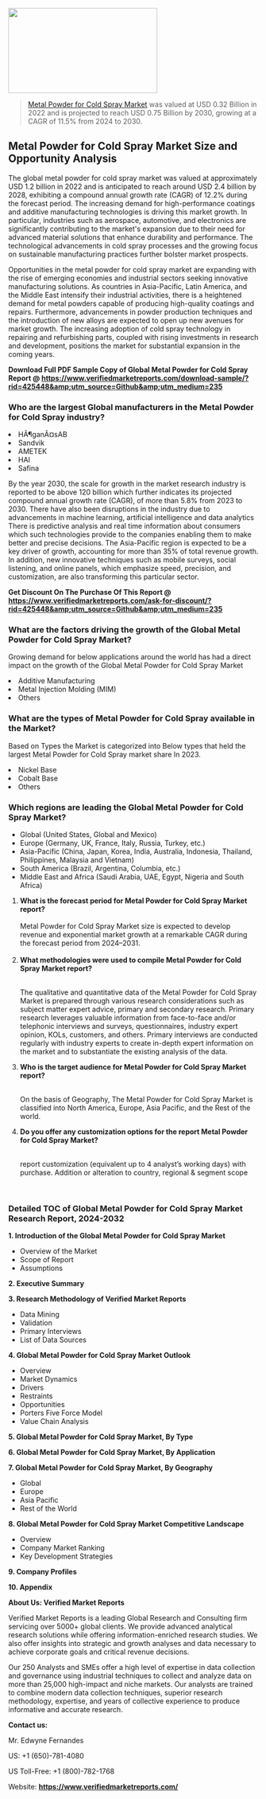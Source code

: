 <img src="https://ffe5etoiles.com/wp-content/uploads/2024/12/MST1-300x171.png" alt="" width="300" height="171" class="alignnone size-medium wp-image-20088" /><blockquote><p><p><a href="https://www.verifiedmarketreports.com/download-sample/?rid=425448&utm_source=Github&utm_medium=235" target="_blank">Metal Powder for Cold Spray Market</a> was valued at USD 0.32 Billion in 2022 and is projected to reach USD 0.75 Billion by 2030, growing at a CAGR of 11.5% from 2024 to 2030.</p></blockquote><p><h2>Metal Powder for Cold Spray Market Size and Opportunity Analysis</h2><p>The global metal powder for cold spray market was valued at approximately USD 1.2 billion in 2022 and is anticipated to reach around USD 2.4 billion by 2028, exhibiting a compound annual growth rate (CAGR) of 12.2% during the forecast period. The increasing demand for high-performance coatings and additive manufacturing technologies is driving this market growth. In particular, industries such as aerospace, automotive, and electronics are significantly contributing to the market's expansion due to their need for advanced material solutions that enhance durability and performance. The technological advancements in cold spray processes and the growing focus on sustainable manufacturing practices further bolster market prospects.</p><p>Opportunities in the metal powder for cold spray market are expanding with the rise of emerging economies and industrial sectors seeking innovative manufacturing solutions. As countries in Asia-Pacific, Latin America, and the Middle East intensify their industrial activities, there is a heightened demand for metal powders capable of producing high-quality coatings and repairs. Furthermore, advancements in powder production techniques and the introduction of new alloys are expected to open up new avenues for market growth. The increasing adoption of cold spray technology in repairing and refurbishing parts, coupled with rising investments in research and development, positions the market for substantial expansion in the coming years.</p></p><p class=""><strong>Download Full PDF Sample Copy of Global Metal Powder for Cold Spray Report @ <a href="https://www.verifiedmarketreports.com/download-sample/?rid=425448&amp;utm_source=Github&amp;utm_medium=235" target="_blank">https://www.verifiedmarketreports.com/download-sample/?rid=425448&amp;utm_source=Github&amp;utm_medium=235</a></strong></p><h3 id="" class="">Who are the largest Global manufacturers in the Metal Powder for Cold Spray industry?</h3><p><li>HÃ¶ganÃ¤sAB</li><li> Sandvik</li><li> AMETEK</li><li> HAI</li><li> Safina</li></p><div class=""><div class="" dir="" data-message-author-role="" data-message-id="" data-message-model-slug=""><div class=""><div class=""><div class=""><div class="" dir="" data-message-author-role="" data-message-id="" data-message-model-slug=""><div class=""><div class=""><p>By the year 2030, the scale for growth in the market research industry is reported to be above 120 billion which further indicates its projected compound annual growth rate (CAGR), of more than 5.8% from 2023 to 2030. There have also been disruptions in the industry due to advancements in machine learning, artificial intelligence and data analytics There is predictive analysis and real time information about consumers which such technologies provide to the companies enabling them to make better and precise decisions. The Asia-Pacific region is expected to be a key driver of growth, accounting for more than 35% of total revenue growth. In addition, new innovative techniques such as mobile surveys, social listening, and online panels, which emphasize speed, precision, and customization, are also transforming this particular sector.</p><p><strong>Get Discount On The Purchase Of This Report @&nbsp; <a href="https://www.verifiedmarketreports.com/ask-for-discount/?rid=425448&amp;utm_source=Github&amp;utm_medium=235" target="_blank">https://www.verifiedmarketreports.com/ask-for-discount/?rid=425448&amp;utm_source=Github&amp;utm_medium=235</a></strong></p></div></div></div></div></div></div></div></div><h3 id="" class="">What are the factors driving the growth of the Global Metal Powder for Cold Spray Market?</h3><p id="" class="">Growing demand for below applications around the world has had a direct impact on the growth of the Global Metal Powder for Cold Spray Market</p><p id="" class=""><li>Additive Manufacturing</li><li> Metal Injection Molding (MIM)</li><li> Others</li></p><h3 id="" class="">What are the types of Metal Powder for Cold Spray available in the Market?</h3><p id="" class="">Based on Types the Market is categorized into Below types that held the largest Metal Powder for Cold Spray market share In 2023.</p><p id="" class=""><li>Nickel Base</li><li> Cobalt Base</li><li> Others</li></p><h3 id="" class="">Which regions are leading the Global Metal Powder for Cold Spray Market?</h3><ul><li>Global (United States, Global and Mexico)</li><li>Europe (Germany, UK, France, Italy, Russia, Turkey, etc.)</li><li>Asia-Pacific (China, Japan, Korea, India, Australia, Indonesia, Thailand, Philippines, Malaysia and Vietnam)</li><li>South America (Brazil, Argentina, Columbia, etc.)</li><li>Middle East and Africa (Saudi Arabia, UAE, Egypt, Nigeria and South Africa)</li></ul><p><ol><li><strong>What is the forecast period for Metal Powder for Cold Spray Market report?<br /></strong><br /><span data-sheets-root="1" data-sheets-value="{&quot;1&quot;:2,&quot;2&quot;:&quot;XXXX size is expected to develop revenue and exponential market growth at a remarkable CAGR during the forecast period from 2024&ndash;2030.&quot;}" data-sheets-userformat="{&quot;2&quot;:12674,&quot;4&quot;:{&quot;1&quot;:2,&quot;2&quot;:16776960},&quot;10&quot;:2,&quot;11&quot;:0,&quot;15&quot;:&quot;Arial&quot;,&quot;16&quot;:12}">Metal Powder for Cold Spray Market size is expected to develop revenue and exponential market growth at a remarkable CAGR during the forecast period from 2024&ndash;2031.</span><br /><br /></li><li><strong>What methodologies were used to compile Metal Powder for Cold Spray Market report?<br /><br /></strong><p>The qualitative and quantitative data of the&nbsp;Metal Powder for Cold Spray Market is prepared through various research considerations such as subject matter expert advice, primary and secondary research. Primary research leverages valuable information from face-to-face and/or telephonic interviews and surveys, questionnaires, industry expert opinion, KOLs, customers, and others. Primary interviews are conducted regularly with industry experts to create in-depth expert information on the market and to substantiate the existing analysis of the data.&nbsp;</p></li><li><strong>Who is the target audience for Metal Powder for Cold Spray Market report?<br /><br /></strong><p>On the basis of Geography, The&nbsp;Metal Powder for Cold Spray Market is classified into North America, Europe, Asia Pacific, and the Rest of the world.</p></li><li><strong>Do you offer any customization options for the report Metal Powder for Cold Spray Market?<br /><br /></strong><p>report customization (equivalent up to 4 analyst&rsquo;s working days) with purchase. Addition or alteration to country, regional &amp; segment scope</p><p>&nbsp;</p></li></ol></p><h3 id="" class="">Detailed TOC of Global Metal Powder for Cold Spray Market Research Report, 2024-2032</h3><p id="" class=""><strong>1. Introduction of the Global Metal Powder for Cold Spray Market</strong></p><ul><li>Overview of the Market</li><li>Scope of Report</li><li>Assumptions</li></ul><p id="" class=""><strong>2. Executive Summary</strong></p><p id="" class=""><strong>3. Research Methodology of&nbsp;Verified Market Reports</strong></p><ul><li>Data Mining</li><li>Validation</li><li>Primary Interviews</li><li>List of Data Sources</li></ul><p id="" class=""><strong>4. Global Metal Powder for Cold Spray Market Outlook</strong></p><ul><li>Overview</li><li>Market Dynamics</li><li>Drivers</li><li>Restraints</li><li>Opportunities</li><li>Porters Five Force Model</li><li>Value Chain Analysis</li></ul><p id="" class=""><strong>5. Global Metal Powder for Cold Spray Market, By&nbsp;Type</strong></p><p id="" class=""><strong>6. Global Metal Powder for Cold Spray Market, By Application</strong></p><p id="" class=""><strong>7. Global Metal Powder for Cold Spray Market, By Geography</strong></p><ul><li>Global</li><li>Europe</li><li>Asia Pacific</li><li>Rest of the World</li></ul><p id="" class=""><strong>8. Global Metal Powder for Cold Spray Market Competitive Landscape</strong></p><ul><li>Overview</li><li>Company Market Ranking</li><li>Key Development Strategies</li></ul><p id="" class=""><strong>9. Company Profiles</strong></p><p id="" class=""><strong>10. Appendix</strong></p><p id="" class=""><strong>About Us: Verified Market Reports</strong></p><p id="" class="">Verified Market Reports is a leading Global Research and Consulting firm servicing over 5000+ global clients. We provide advanced analytical research solutions while offering information-enriched research studies. We also offer insights into strategic and growth analyses and data necessary to achieve corporate goals and critical revenue decisions.</p><p id="" class="">Our 250 Analysts and SMEs offer a high level of expertise in data collection and governance using industrial techniques to collect and analyze data on more than 25,000 high-impact and niche markets. Our analysts are trained to combine modern data collection techniques, superior research methodology, expertise, and years of collective experience to produce informative and accurate research.</p><p id="" class=""><strong>Contact us:</strong></p><p id="" class="">Mr. Edwyne Fernandes</p><p id="" class="">US: +1 (650)-781-4080</p><p id="" class="">US Toll-Free: +1 (800)-782-1768</p><p id="" class="">Website: <a target="" data-test-app-aware-link=""><strong>https://www.verifiedmarketreports.com/</strong></a></p>
